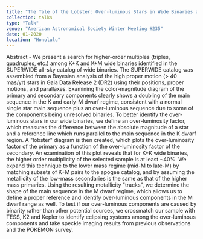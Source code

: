 ```yaml
---
title: "The Tale of the Lobster: Over-luminous Stars in Wide Binaries and a Search for Higher Order Multiples"
collection: talks
type: "Talk"
venue: "American Astronomical Society Winter Meeting #235"
date: 01-2020
location: "Honolulu"
---
```


Abstract - We present a search for higher-order multiples (triples, quadruples, etc.) among K+K and K+M wide binaries identified in the SUPERWIDE all-sky catalog of wide binaries. The SUPERWIDE catalog was assembled from a Bayesian analysis of the high proper motion (> 40 mas/yr) stars in Gaia Data Release 2 (DR2) using their positions, proper motions, and parallaxes. Examining the color-magnitude diagram of the primary and secondary components clearly shows a doubling of the main sequence in the K and early-M dwarf regime, consistent with a normal single star main sequence plus an over-luminous sequence due to some of the components being unresolved binaries. To better identify the over-luminous stars in our wide binaries, we define an over-luminosity factor, which measures the difference between the absolute magnitude of a star and a reference line which runs parallel to the main sequence in the K dwarf region. A "lobster" diagram is then created, which plots the over-luminosity factor of the primary as a function of the over-luminosity factor of the secondary. An examination of this plot reveals that for K+K wide binaries, the higher order multiplicity of the selected sample is at least ~40%. We expand this technique to the lower mass regime (mid-M to late-M) by matching subsets of K+M pairs to the apogee catalog, and by assuming the metallicity of the low-mass secondaries is the same as that of the higher mass primaries. Using the resulting metallicity "tracks", we determine the shape of the main sequence in the M dwarf regime, which allows us to define a proper reference and identify over-luminous components in the M dwarf range as well. To test if our over-luminous components are caused by binarity rather than other potential sources, we crossmatch our sample with TESS, K2 and Kepler to identify eclipsing systems among the over-luminous components and take speckle imaging results from previous observations and the POKEMON survey.
